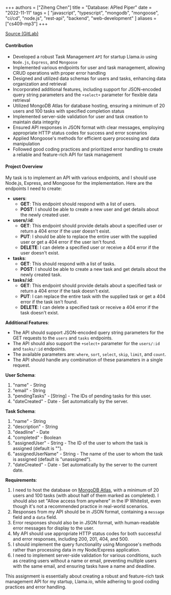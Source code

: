 +++
authors = ["Ziheng Chen"]
title = "Database: APIed Piper"
date = "2022-11-11"
tags = [
    "javascript", "typescript", "mongodb", "mongoose", "ci/cd", "node.js", "rest-api", "backend", "web-development"
]
aliases = ["cs409-mp3"]
+++

[Source (GitLab)](https://gitlab.com/zihengjackchen/cs409-mp3)

#### Contribution
- Developed a robust Task Management `API` for startup Llama.io using `Node.js`, `Express`, and `Mongoose`
- Implemented various endpoints for user and task management, allowing CRUD operations with proper error handling
- Designed and utilized data schemas for users and tasks, enhancing data organization and retrieval
- Incorporated additional features, including support for JSON-encoded query string parameters and the `+select+` parameter for flexible data retrieval
- Utilized MongoDB Atlas for database hosting, ensuring a minimum of 20 users and 100 tasks with specified completion status
- Implemented server-side validation for user and task creation to maintain data integrity
- Ensured API responses in JSON format with clear messages, employing appropriate HTTP status codes for success and error scenarios
- Applied Mongoose's methods for efficient query processing and data manipulation
- Followed good coding practices and prioritized error handling to create a reliable and feature-rich API for task management

#### Project Overview
My task is to implement an API with various endpoints, and I should use Node.js, Express, and Mongoose for the implementation. Here are the endpoints I need to create:

- **users**:
  - **GET**: This endpoint should respond with a list of users.
  - **POST**: I should be able to create a new user and get details about the newly created user.
- **users/:id**:
  - **GET**: This endpoint should provide details about a specified user or return a 404 error if the user doesn't exist.
  - **PUT**: I should be able to replace the entire user with the supplied user or get a 404 error if the user isn't found.
  - **DELETE**: I can delete a specified user or receive a 404 error if the user doesn't exist.
- **tasks**:
  - **GET**: This should respond with a list of tasks.
  - **POST**: I should be able to create a new task and get details about the newly created task.
- **tasks/:id**:
  - **GET**: This endpoint should provide details about a specified task or return a 404 error if the task doesn't exist.
  - **PUT**: I can replace the entire task with the supplied task or get a 404 error if the task isn't found.
  - **DELETE**: I can delete a specified task or receive a 404 error if the task doesn't exist.

**Additional Features**:

- The API should support JSON-encoded query string parameters for the GET requests to the `users` and `tasks` endpoints.
- The API should also support the `+select+` parameter for the `users/:id` and `tasks/:id` endpoints.
- The available parameters are: `where`, `sort`, `select`, `skip`, `limit`, and `count`.
- The API should handle any combination of these parameters in a single request.

**User Schema**:

1. "name" - String
2. "email" - String
3. "pendingTasks" - [String] - The IDs of pending tasks for this user.
4. "dateCreated" - Date - Set automatically by the server.

**Task Schema**:

1. "name" - String
2. "description" - String
3. "deadline" - Date
4. "completed" - Boolean
5. "assignedUser" - String - The ID of the user to whom the task is assigned (default is "").
6. "assignedUserName" - String - The name of the user to whom the task is assigned (default is "unassigned").
7. "dateCreated" - Date - Set automatically by the server to the current date.

**Requirements**:

1. I need to host the database on [MongoDB Atlas](https://www.mongodb.com/cloud/atlas), with a minimum of 20 users and 100 tasks (with about half of them marked as completed). I should also set "Allow access from anywhere" in the IP Whitelist, even though it's not a recommended practice in real-world scenarios.
2. Responses from my API should be in JSON format, containing a `message` field and a `data` field.
3. Error responses should also be in JSON format, with human-readable error messages for display to the user.
4. My API should use appropriate HTTP status codes for both successful and error responses, including 200, 201, 404, and 500.
5. I should implement the query functionality using Mongoose's methods rather than processing data in my Node/Express application.
6. I need to implement server-side validation for various conditions, such as creating users without a name or email, preventing multiple users with the same email, and ensuring tasks have a name and deadline.

This assignment is essentially about creating a robust and feature-rich task management API for my startup, Llama.io, while adhering to good coding practices and error handling.